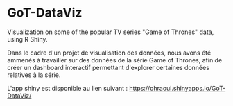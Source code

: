 # GoT-DataViz
Visualization on some of the popular TV series "Game of Thrones" data, using R Shiny. 

Dans le cadre d'un projet de visualisation des données, nous avons été ammenés à travailler sur des données de la série Game of Thrones, 
afin de créer un dashboard interactif permettant d'explorer certaines données relatives à la série.

L'app shiny est disponible au lien suivant : https://ohraoui.shinyapps.io/GoT-DataViz/ 
